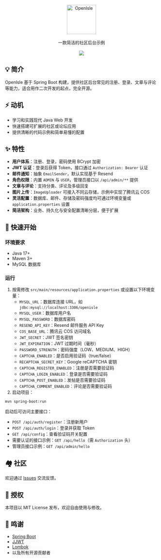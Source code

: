 <p align="center">
  <img alt="OpenIsle" src="https://b3log.org/images/brand/sym-128.png" width="96">
  <br><br>
  一款简洁的社区后台示例
  <br><br>
  <a href="LICENSE"><img src="https://img.shields.io/badge/license-MIT-blue.svg?style=flat-square"></a>
</p>

## 💡 简介

OpenIsle 基于 Spring Boot 构建，提供社区后台常见的注册、登录、文章与评论等能力，适合用作二次开发的起点，完全开源。

## ⚡ 动机

* 学习和实践现代 Java Web 开发
* 快速搭建可扩展的社区或论坛应用
* 提供清晰的代码示例和简单易懂的配置

## ✨ 特性

* **用户体系**：注册、登录，密码使用 BCrypt 加密
* **JWT 认证**：登录后获得 Token，接口通过 `Authorization: Bearer` 认证
* **邮件通知**：抽象 `EmailSender`，默认实现基于 Resend
* **角色权限**：内置 `ADMIN` 与 `USER`，管理员接口以 `/api/admin/**` 提供
* **文章与评论**：支持分类、评论及多级回复
* **图片上传**：`ImageUploader` 可接入不同云存储，示例中实现了腾讯云 COS
* **灵活配置**：数据库、邮件、存储及密码强度均可通过环境变量或 `application.properties` 设置
* **简洁架构**：业务、持久化与安全配置清晰分层，便于扩展

## 🚀 快速开始

### 环境要求

- Java 17+
- Maven 3+
- MySQL 数据库

### 运行

1. 按需修改 `src/main/resources/application.properties` 或设置以下环境变量：
   - `MYSQL_URL`：数据库连接 URL，如 `jdbc:mysql://localhost:3306/openisle`
   - `MYSQL_USER`：数据库用户名
   - `MYSQL_PASSWORD`：数据库密码
   - `RESEND_API_KEY`：Resend 邮件服务 API Key
   - `COS_BASE_URL`：腾讯云 COS 访问域名
   - `JWT_SECRET`：JWT 签名密钥
   - `JWT_EXPIRATION`：JWT 过期时间（毫秒）
   - `PASSWORD_STRENGTH`：密码强度（LOW、MEDIUM、HIGH）
   - `CAPTCHA_ENABLED`：是否启用验证码（true/false）
   - `RECAPTCHA_SECRET_KEY`：Google reCAPTCHA 密钥
   - `CAPTCHA_REGISTER_ENABLED`：注册是否需要验证码
   - `CAPTCHA_LOGIN_ENABLED`：登录是否需要验证码
   - `CAPTCHA_POST_ENABLED`：发帖是否需要验证码
   - `CAPTCHA_COMMENT_ENABLED`：评论是否需要验证码
2. 启动项目：

```bash
mvn spring-boot:run
```

启动后可访问主要接口：

- `POST /api/auth/register`：注册新用户
- `POST /api/auth/login`：登录并获取 Token
- `GET /api/config`：查看验证码开关配置
- 需要认证的接口示例：`GET /api/hello`（需 `Authorization` 头）
- 管理员接口示例：`GET /api/admin/hello`

## 🏘️ 社区

欢迎通过 [Issues](https://github.com/nagisa77/OpenIsle/issues) 交流反馈。

## 📄 授权

本项目以 MIT License 发布，欢迎自由使用与修改。

## 🙏 鸣谢

- [Spring Boot](https://spring.io/projects/spring-boot)
- [JJWT](https://github.com/jwtk/jjwt)
- [Lombok](https://github.com/projectlombok/lombok)
- 以及所有开源贡献者

